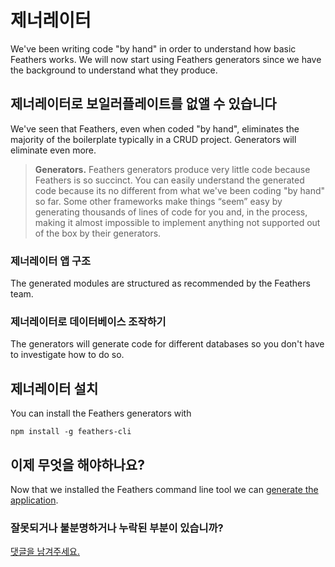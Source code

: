 # 제너레이터

We've been writing code "by hand" in order to understand how basic Feathers works.
We will now start using Feathers generators since we have the background to understand what they produce.

## 제너레이터로 보일러플레이트를 없앨 수 있습니다

We've seen that Feathers, even when coded "by hand",
eliminates the majority of the boilerplate typically in a CRUD project.
Generators will eliminate even more.

> **Generators.**
Feathers generators produce very little code because Feathers is so succinct.
You can easily understand the generated code because its no different from what we've been
coding "by hand" so far.
Some other frameworks make things “seem” easy by generating thousands of lines of code for you
and, in the process, making it almost impossible to implement anything not supported out of the box
by their generators.

### 제너레이터 앱 구조

The generated modules are structured as recommended by the Feathers team.

### 제너레이터로 데이터베이스 조작하기

The generators will generate code for different databases
so you don't have to investigate how to do so.

## 제너레이터 설치

You can install the Feathers generators with

`npm install -g feathers-cli`

## 이제 무엇을 해야하나요?

Now that we installed the Feathers command line tool we can [generate the application](./gen-app.md).

### 잘못되거나 불분명하거나 누락된 부분이 있습니까?
[댓글을 남겨주세요.](https://github.com/feathersjs/feathers-docs/issues/new?title=Comment:Step-Generators-Readme&body=Comment:Step-Generators-Readme)
